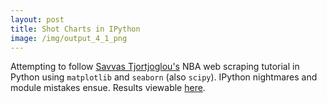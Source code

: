 ```yaml
---
layout: post
title: Shot Charts in IPython
image: /img/output_4_1_png
---
```


Attempting to follow [Savvas Tjortjoglou's](http://savvastjortjoglou.com/nba-shot-sharts.html) NBA web scraping tutorial in Python using `matplotlib` and `seaborn` (also `scipy`). IPython nightmares and module mistakes ensue. Results viewable [here](http://nbviewer.ipython.org/github/gweintraub/nbaShotCharts/blob/master/Python%20Shot%20Chart.ipynb#).